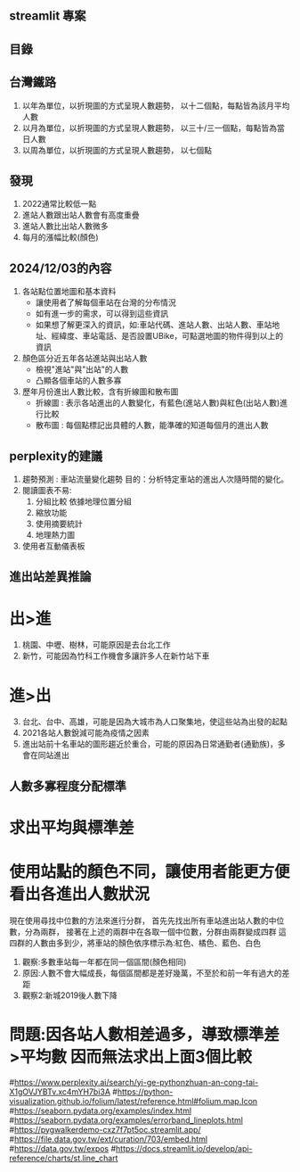 ## streamlit 專案

## 目錄

## 台灣鐵路

1. 以年為單位，以折現圖的方式呈現人數趨勢，
   以十二個點，每點皆為該月平均人數
2. 以月為單位，以折現圖的方式呈現人數趨勢，
   以三十/三一個點，每點皆為當日人數
3. 以周為單位，以折現圖的方式呈現人數趨勢，
   以七個點

## 發現
1. 2022通常比較低一點
2. 進站人數跟出站人數會有高度重疊
3. 進站人數比出站人數微多
4. 每月的漲幅比較(顏色)

## 2024/12/03的內容
1. 各站點位置地圖和基本資料
    - 讓使用者了解每個車站在台灣的分布情況
    - 如有進一步的需求，可以得到這些資訊
    - 如果想了解更深入的資訊，如:車站代碼、進站人數、出站人數、車站地址、經緯度、車站電話、是否設置UBike，可點選地圖的物件得到以上的資訊
2. 顏色區分近五年各站進站與出站人數
    - 檢視"進站"與"出站"的人數
    - 凸顯各個車站的人數多寡
3. 歷年月份進出人數比較，含有折線圖和散布圖
    - 折線圖 : 表示各站進出的人數變化，有藍色(進站人數)與紅色(出站人數)進行比較
    - 散布圖 : 每個點標記出具體的人數，能準確的知道每個月的進出人數

## perplexity的建議
1. 趨勢預測 : 車站流量變化趨勢   目的：分析特定車站的進出人次隨時間的變化。
2. 閱讀圖表不易:
   1. 分組比較 依據地理位置分組
   2. 縮放功能
   3. 使用摘要統計
   4. 地理熱力圖
3. 使用者互動儀表板

## 進出站差異推論
# 出>進
1. 桃園、中壢、樹林，可能原因是去台北工作
2. 新竹，可能因為竹科工作機會多讓許多人在新竹站下車
# 進>出
3. 台北、台中、高雄，可能是因為大城市為人口聚集地，使這些站為出發的起點
4. 2021各站人數銳減可能為疫情之因素
5. 進出站前十名車站的圖形趨近於重合，可能的原因為日常通勤者(通勤族)，多會在同站進出

## 人數多寡程度分配標準
# 求出平均與標準差
# 使用站點的顏色不同，讓使用者能更方便看出各進出人數狀況
現在使用尋找中位數的方法來進行分群，
首先先找出所有車站進出站人數的中位數，分為兩群，
接著在上述的兩群中在各取一個中位數，分群由兩群變成四群
這四群的人數由多到少，將車站的顏色依序標示為:紅色、橘色、藍色、白色

1. 觀察:多數車站每一年都在同一個區間(顏色相同)
2. 原因:人數不會大幅成長，每個區間都是差好幾萬，不至於和前一年有過大的差距
3. 觀察2:新城2019後人數下降
# 問題:因各站人數相差過多，導致標準差>平均數 因而無法求出上面3個比較





#https://www.perplexity.ai/search/yi-ge-pythonzhuan-an-cong-tai-X1gOVJYBTv.xc4mYH7bi3A
#https://python-visualization.github.io/folium/latest/reference.html#folium.map.Icon
#https://seaborn.pydata.org/examples/index.html
#https://seaborn.pydata.org/examples/errorband_lineplots.html
#https://pygwalkerdemo-cxz7f7pt5oc.streamlit.app/
#https://file.data.gov.tw/ext/curation/703/embed.html
#https://data.gov.tw/expos
#https://docs.streamlit.io/develop/api-reference/charts/st.line_chart